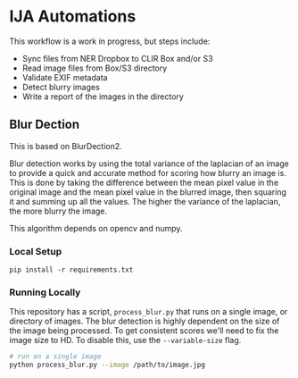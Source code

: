 # IJA Automations

This workflow is a work in progress, but steps include:

* Sync files from NER Dropbox to CLIR Box and/or S3
* Read image files from Box/S3 directory
* Validate EXIF metadata
* Detect blurry images
* Write a report of the images in the directory

## Blur Dection

This is based on BlurDection2.

Blur detection works by using the total variance of the laplacian of an image to provide a quick and accurate method for scoring how blurry an image is. This is done by taking the difference between the mean pixel value in the original image and the mean pixel value in the blurred image, then squaring it and summing up all the values. The higher the variance of the laplacian, the more blurry the image.

This algorithm depends on opencv and numpy.

### Local Setup

    pip install -r requirements.txt
    
### Running Locally

This repository has a script, `process_blur.py` that runs on a single image, or directory of images. The blur detection is highly dependent on the size of the image being processed. To get consistent scores we'll need to fix the image size to HD. To disable this, use the `--variable-size` flag.

```bash
# run on a single image
python process_blur.py --image /path/to/image.jpg
```